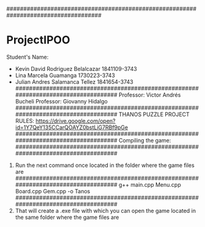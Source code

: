 ####################################################################################
# ProjectIPOO
Student's Name:
- Kevin David Rodriguez Belalcazar  1841109-3743
- Lina Marcela Guamanga             1730223-3743
- Julian Andres Salamanca Tellez    1841654-3743
####################################################################################
Professor: Victor Andrés Bucheli
Professor: Giovanny Hidalgo
####################################################################################
THANOS PUZZLE PROJECT
RULES:
https://drive.google.com/open?id=1Y7QeY135CCarQOAYZ0bstLiG7RBf9pGe
####################################################################################
Compiling the game:
####################################################################################
1. Run the next command once located in the folder where the game files are
####################################################################################
g++ main.cpp Menu.cpp Board.cpp Gem.cpp -o Tanos
####################################################################################
2. That will create a .exe file with which you can open the game located in
the same folder where the game files are
